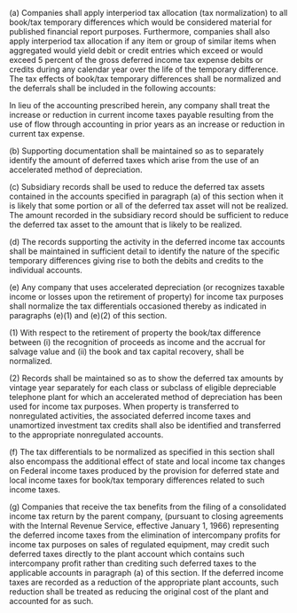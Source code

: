 (a) Companies shall apply interperiod tax allocation (tax normalization) to all book/tax temporary differences which would be considered material for published financial report purposes. Furthermore, companies shall also apply interperiod tax allocation if any item or group of similar items when aggregated would yield debit or credit entries which exceed or would exceed 5 percent of the gross deferred income tax expense debits or credits during any calendar year over the life of the temporary difference. The tax effects of book/tax temporary differences shall be normalized and the deferrals shall be included in the following accounts:
                      

In lieu of the accounting prescribed herein, any company shall treat the increase or reduction in current income taxes payable resulting from the use of flow through accounting in prior years as an increase or reduction in current tax expense.

(b) Supporting documentation shall be maintained so as to separately identify the amount of deferred taxes which arise from the use of an accelerated method of depreciation.

(c) Subsidiary records shall be used to reduce the deferred tax assets contained in the accounts specified in paragraph (a) of this section when it is likely that some portion or all of the deferred tax asset will not be realized. The amount recorded in the subsidiary record should be sufficient to reduce the deferred tax asset to the amount that is likely to be realized.

(d) The records supporting the activity in the deferred income tax accounts shall be maintained in sufficient detail to identify the nature of the specific temporary differences giving rise to both the debits and credits to the individual accounts.

(e) Any company that uses accelerated depreciation (or recognizes taxable income or losses upon the retirement of property) for income tax purposes shall normalize the tax differentials occasioned thereby as indicated in paragraphs (e)(1) and (e)(2) of this section.

(1) With respect to the retirement of property the book/tax difference between (i) the recognition of proceeds as income and the accrual for salvage value and (ii) the book and tax capital recovery, shall be normalized.

(2) Records shall be maintained so as to show the deferred tax amounts by vintage year separately for each class or subclass of eligible depreciable telephone plant for which an accelerated method of depreciation has been used for income tax purposes. When property is transferred to nonregulated activities, the associated deferred income taxes and unamortized investment tax credits shall also be identified and transferred to the appropriate nonregulated accounts.

(f) The tax differentials to be normalized as specified in this section shall also encompass the additional effect of state and local income tax changes on Federal income taxes produced by the provision for deferred state and local income taxes for book/tax temporary differences related to such income taxes.

(g) Companies that receive the tax benefits from the filing of a consolidated income tax return by the parent company, (pursuant to closing agreements with the Internal Revenue Service, effective January 1, 1966) representing the deferred income taxes from the elimination of intercompany profits for income tax purposes on sales of regulated equipment, may credit such deferred taxes directly to the plant account which contains such intercompany profit rather than crediting such deferred taxes to the applicable accounts in paragraph (a) of this section. If the deferred income taxes are recorded as a reduction of the appropriate plant accounts, such reduction shall be treated as reducing the original cost of the plant and accounted for as such.

